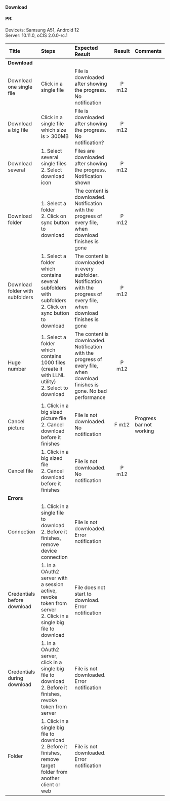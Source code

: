 #### Download 

#### PR: <br>


Device/s: Samsung A51, Android 12<br>
Server: 10.11.0, oCIS 2.0.0-rc.1


| Title | Steps     | Expected Result | Result | Comments |
| :---- | :-------- | :-------------- | :----: | :------- |
|**Download**||||
| Download one single file | Click in a single file | File is downloaded after showing the progress. No notification | P m12 | |
| Download a big file | Click in a single file which size is > 300MB | File is downloaded after showing the progress. No notification? |P m12 | |
| Download several| 1. Select several single files<br>2. Select download icon | Files are downloaded after showing the progress. Notification shown |P m12 | |
| Download folder | 1. Select a folder<br>2. Click on sync button to download | The content is downloaded. Notification with the progress of every file, when download finishes is gone |P m12 | |
| Download folder with subfolders | 1. Select a folder which contains several subfolders with subfolders<br>2. Click on sync button to download | The content is downloaded in every subfolder. Notification with the progress of every file, when download finishes is gone| P m12 | |
| Huge number | 1. Select a folder which contains 1000 files (create it with LLNL utility)<br>2. Select to download| The content is downloaded. Notification with the progress of every file, when download finishes is gone. No bad performance | P m12 | |
| Cancel picture | 1. Click in a big sized picture file<br>2. Cancel download before it finishes | File is not downloaded. No notification | F m12 | Progress bar not working|
| Cancel file | 1. Click in a big sized file<br>2. Cancel download before it finishes | File is not downloaded. No notification | P m12 | |
|**Errors**||||
| Connection | 1. Click in a single file to download<br>2. Before it finishes, remove device connection | File is not downloaded. Error notification | | |
| Credentials before download| 1. In a OAuth2 server with a session active, revoke token from server<br>2. Click in a single big file to download| File does not start to download. Error notification | | |
| Credentials during download| 1. In a OAuth2 server, click in a single big file to download<br>2. Before it finishes, revoke token from server | File is not downloaded. Error notification | | |
| Folder | 1. Click in a single big file to download<br>2. Before it finishes, remove target folder from another client or web | File is not downloaded. Error notification | | |
